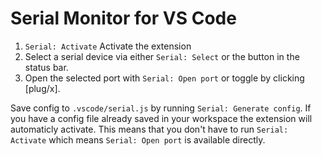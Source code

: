 # Serial Monitor for VS Code

1. `Serial: Activate` Activate the extension
2. Select a serial device via either `Serial: Select` or the button in the status bar.
3. Open the selected port with `Serial: Open port` or toggle by clicking [plug/x].

Save config to `.vscode/serial.js` by running `Serial: Generate config`.
If you have a config file already saved in your workspace the extension will automaticly activate. This means that you don't have to run `Serial: Activate` which means `Serial: Open port` is available directly.



